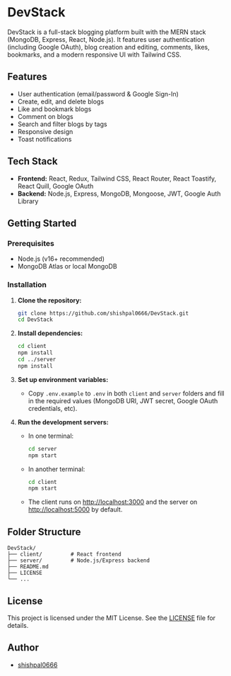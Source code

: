 # DevStack

DevStack is a full-stack blogging platform built with the MERN stack (MongoDB, Express, React, Node.js). It features user authentication (including Google OAuth), blog creation and editing, comments, likes, bookmarks, and a modern responsive UI with Tailwind CSS.

## Features
- User authentication (email/password & Google Sign-In)
- Create, edit, and delete blogs
- Like and bookmark blogs
- Comment on blogs
- Search and filter blogs by tags
- Responsive design
- Toast notifications

## Tech Stack
- **Frontend:** React, Redux, Tailwind CSS, React Router, React Toastify, React Quill, Google OAuth
- **Backend:** Node.js, Express, MongoDB, Mongoose, JWT, Google Auth Library

## Getting Started

### Prerequisites
- Node.js (v16+ recommended)
- MongoDB Atlas or local MongoDB

### Installation
1. **Clone the repository:**
   ```bash
   git clone https://github.com/shishpal0666/DevStack.git
   cd DevStack
   ```
2. **Install dependencies:**
   ```bash
   cd client
   npm install
   cd ../server
   npm install
   ```
3. **Set up environment variables:**
   - Copy `.env.example` to `.env` in both `client` and `server` folders and fill in the required values (MongoDB URI, JWT secret, Google OAuth credentials, etc).

4. **Run the development servers:**
   - In one terminal:
     ```bash
     cd server
     npm start
     ```
   - In another terminal:
     ```bash
     cd client
     npm start
     ```
   - The client runs on [http://localhost:3000](http://localhost:3000) and the server on [http://localhost:5000](http://localhost:5000) by default.

## Folder Structure
```
DevStack/
├── client/         # React frontend
├── server/         # Node.js/Express backend
├── README.md
├── LICENSE
└── ...
```

## License
This project is licensed under the MIT License. See the [LICENSE](LICENSE) file for details.

## Author
- [shishpal0666](https://github.com/shishpal0666)

